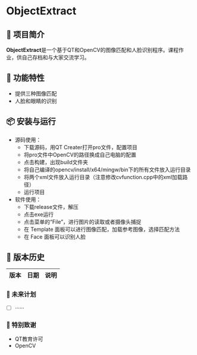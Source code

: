 # ObjectExtract

## 🌟 项目简介

**ObjectExtract**是一个基于QT和OpenCV的图像匹配和人脸识别程序。课程作业，供自己存档和与大家交流学习。

## 🚀 功能特性

- 提供三种图像匹配
- 人脸和眼睛的识别

## 📦 安装与运行

- 源码使用：
  - 下载源码，用QT Creater打开pro文件，配置项目
  - 将pro文件中OpenCV的路径换成自己电脑的配置
  - 点击构建，出现build文件夹
  - 将自己编译的opencv/install/x64/mingw/bin下的所有文件放入运行目录
  - 将两个xml文件放入运行目录（注意修改cvfunction.cpp中的xml加载路径）
  - 运行项目
- 软件使用：
  - 下载release文件，解压
  - 点击exe运行
  - 点击菜单的“File”，进行图片的读取或者摄像头捕捉
  - 在 Template 面板可以进行图像匹配，加载参考图像，选择匹配方法
  - 在 Face 面板可以识别人脸

## 📌 版本历史

| 版本 | 日期       | 说明                                 |
| ---- | --------- | ------------------------------------ |


### 📅 未来计划
- [ ] ······

### 📝 特别致谢

- QT教育许可
- OpenCV
